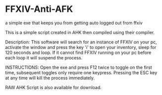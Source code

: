 # FFXIV-Anti-AFK
a simple exe that keeps you from getting auto logged out from ffxiv

This is a simple script created in AHK then compiled using their compiler. 

Description: This software will search for an instance of FFXIV on your pc, activate the window and press the key 'i' to open your inventory, sleep for 120 seconds and loop. If it cannot find FFXIV running on your pc before each loop it will suspend the process. 

INSTRUCTIONS: Open the exe and press F12 twice to toggle on the first time, subsequent toggles only require one keypress. Pressing the ESC key at any time will kill the process immediately.


RAW AHK Script is also available for download.
